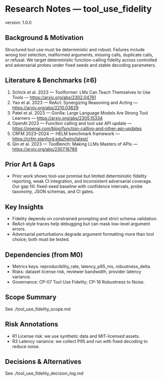 # Research Notes — tool_use_fidelity
version: 1.0.0

## Background & Motivation
Structured tool use must be deterministic and robust. Failures include wrong tool selection, malformed arguments, missing calls, duplicate calls, or refusal. We target deterministic function-calling fidelity across controlled and adversarial probes under fixed seeds and stable decoding parameters.

## Literature & Benchmarks (≥6)

1) Schick et al. 2023 — Toolformer: LMs Can Teach Themselves to Use Tools — <https://arxiv.org/abs/2302.04761>  
2) Yao et al. 2023 — ReAct: Synergizing Reasoning and Acting — <https://arxiv.org/abs/2210.03629>  
3) Patel et al. 2023 — Gorilla: Large Language Models Are Strong Tool Learners — <https://arxiv.org/abs/2305.15334>  
4) OpenAI 2023 — Function calling and tool use API update — <https://openai.com/blog/function-calling-and-other-api-updates>  
5) CRFM 2023–2024 — HELM benchmark framework — <https://crfm.stanford.edu/helm/latest/>  
6) Qin et al. 2023 — ToolBench: Making LLMs Masters of APIs — <https://arxiv.org/abs/2307.16789>

## Prior Art & Gaps

- Prior work shows tool-use promise but limited deterministic fidelity reporting, weak CI integration, and inconsistent adversarial coverage. Our gap fill: fixed-seed baseline with confidence intervals, probe taxonomy, JSON schemas, and CI gates.

## Key Insights

- Fidelity depends on constrained prompting and strict schema validation.
- ReAct-style traces help debugging but can mask low-level argument errors.
- Adversarial perturbations degrade argument formatting more than tool choice; both must be tested.

## Dependencies (from M0)

- Metrics keys: reproducibility_rate, latency_p95_ms, robustness_delta.
- Risks: dataset license risk, reviewer bandwidth, provider latency variance.
- Governance: CP-07 Tool Use Fidelity; CP-16 Robustness to Noise.

## Scope Summary

See ./tool_use_fidelity_scope.md

## Risk Annotations

- R1 License risk: we use synthetic data and MIT-licensed assets.
- R3 Latency variance: we collect P95 and run with fixed decoding to reduce noise.

## Decisions & Alternatives

See ./tool_use_fidelity_decision_log.md
